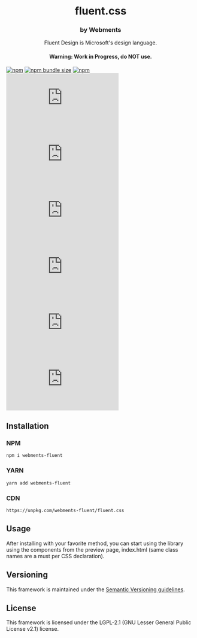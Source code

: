 <p align="center">
  <h1 align="center">fluent.css</h1>
</p>

<h3 align="center">by Webments</h3>
<p align="center">Fluent Design is Microsoft's design language.</p>
<h4 align="center">Warning: Work in Progress, do NOT use.</h4>

[![npm](https://img.shields.io/npm/v/webments-fluent)](https://www.npmjs.com/package/webments-fluent)
[![npm bundle size](https://img.shields.io/bundlephobia/minzip/webments-fluent)](https://www.npmjs.com/package/webments-fluent)
[![npm](https://img.shields.io/npm/dt/webments-fluent)](https://www.npmjs.com/package/webments-fluent)
[![GitHub release (latest by date)](https://img.shields.io/github/v/release/webments/fluent.css)](https://github.com/Webments/fluent.css/releases)
[![GitHub](https://img.shields.io/github/license/webments/fluent.css)](https://github.com/Webments/fluent.css/blob/master/LICENSE)
[![GitHub commit activity](https://img.shields.io/github/commit-activity/m/webments/fluent.css)](https://github.com/Webments/fluent.css/commits/master)
[![GitHub contributors](https://img.shields.io/github/contributors/webments/fluent.css)](https://github.com/Webments/fluent.css/graphs/contributors)
[![GitHub stars](https://img.shields.io/github/stars/webments/fluent.css?style=social)](https://github.com/Webments/fluent.css)
[![GitHub forks](https://img.shields.io/github/forks/webments/fluent.css?style=social)](https://github.com/Webments/fluent.css/fork)

## Installation

### NPM

```
npm i webments-fluent
```

### YARN

```
yarn add webments-fluent
```

### CDN
```
https://unpkg.com/webments-fluent/fluent.css
```

## Usage

After installing with your favorite method, you can start using the library using the components from the preview page, index.html (same class names are a must per CSS declaration).

## Versioning

This framework is maintained under the [Semantic Versioning guidelines](https://semver.org/).

## License

This framework is licensed under the LGPL-2.1 (GNU Lesser General Public License v2.1) license.
